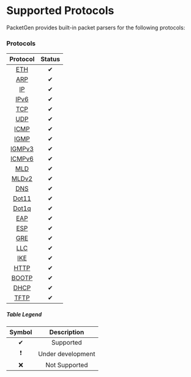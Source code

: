 # Supported Protocols

PacketGen provides built-in packet parsers for the following protocols:

### Protocols
| Protocol 	|       Status      	|
|:--------:	|:-----------------:	|
| [ETH](http://www.rubydoc.info/gems/packetgen/PacketGen/Header/Eth)   	    |     ✔     	|
| [ARP](http://www.rubydoc.info/gems/packetgen/PacketGen/Header/ARP)   	    |     ✔     	|
| [IP](http://www.rubydoc.info/gems/packetgen/PacketGen/Header/IP)    	    |     ✔     	|
| [IPv6](http://www.rubydoc.info/gems/packetgen/PacketGen/Header/IPv6)      |     ✔     	|
| [TCP](http://www.rubydoc.info/gems/packetgen/PacketGen/Header/TCP)   	    |     ✔     	|
| [UDP](http://www.rubydoc.info/gems/packetgen/PacketGen/Header/UDP)   	    |     ✔     	|
| [ICMP](http://www.rubydoc.info/gems/packetgen/PacketGen/Header/ICMP)   	  |     ✔     	|
| [IGMP](http://www.rubydoc.info/gems/packetgen/PacketGen/Header/IGMP)   	  |     ✔     	|
| [IGMPv3](http://www.rubydoc.info/gems/packetgen/PacketGen/Header/IGMPv3)  |     ✔     	|
| [ICMPv6](http://www.rubydoc.info/gems/packetgen/PacketGen/Header/ICMPv6)  |     ✔     	|
| [MLD](http://www.rubydoc.info/gems/packetgen/PacketGen/Header/MLD)    	  |     ✔     	|
| [MLDv2](http://www.rubydoc.info/gems/packetgen/PacketGen/Header/MLDv2) 	  |     ✔     	|
| [DNS](http://www.rubydoc.info/gems/packetgen/PacketGen/Header/DNS)   	    |     ✔     	|
| [Dot11](http://www.rubydoc.info/gems/packetgen/PacketGen/Header/Dot11)    |     ✔     	|
| [Dot1q](http://www.rubydoc.info/gems/packetgen/PacketGen/Header/Dot1q)    |     ✔     	|
| [EAP](http://www.rubydoc.info/gems/packetgen/PacketGen/Header/EAP)   	    |     ✔      	|
| [ESP](http://www.rubydoc.info/gems/packetgen/PacketGen/Header/ESP)   	    |     ✔     	|
| [GRE](http://www.rubydoc.info/gems/packetgen/PacketGen/Header/GRE)   	    |     ✔     	|
| [LLC](http://www.rubydoc.info/gems/packetgen/PacketGen/Header/LLC)   	    |     ✔     	|
| [IKE](http://www.rubydoc.info/gems/packetgen/PacketGen/Header/IKE)   	    |     ✔     	|
| [HTTP](http://www.rubydoc.info/gems/packetgen/PacketGen/Header/HTTP)      |     ✔     	|
| [BOOTP](http://www.rubydoc.info/gems/packetgen/PacketGen/Header/BOOTP)    |     ✔     	|
| [DHCP](http://www.rubydoc.info/gems/packetgen/PacketGen/Header/DHCP)      |     ✔     	|
| [TFTP](http://www.rubydoc.info/gems/packetgen/PacketGen/Header/TFTP)      |     ✔       |

##### Table Legend
| Symbol 	|    Description  	|
|:-------:|:-----------------:|
|    ✔   	|     Supported     |
|    ❗    | Under development |
|    ❌   	|   Not Supported   |
